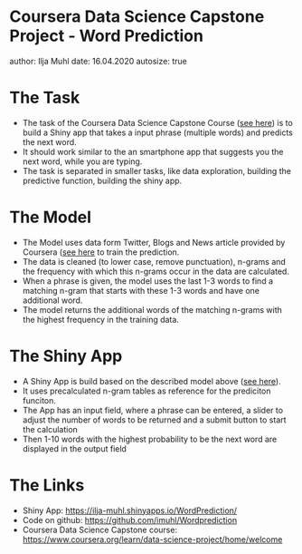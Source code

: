 Coursera Data Science Capstone Project - Word Prediction
========================================================
author: Ilja Muhl
date: 16.04.2020
autosize: true

The Task
========================================================

- The task of the Coursera Data Science Capstone Course ([see here](<https://www.coursera.org/learn/data-science-project/home/welcome>)) is to build a Shiny app that takes a input phrase (multiple words) and predicts the next word.  
- It should work similar to the an smartphone app that suggests you the next word, while you are typing.  
- The task is separated in smaller tasks, like data exploration, building the predictive function, building the shiny app.

The Model
========================================================

- The Model uses data form Twitter, Blogs and News article provided by Coursera ([see here]((<https://d396qusza40orc.cloudfront.net/dsscapstone/dataset/Coursera-SwiftKey.zip>)) to train the prediction.
- The data is cleaned (to lower case, remove punctuation), n-grams and the frequency with which this n-grams occur in the data are calculated.  
- When a phrase is given, the model uses the last 1-3 words to find a matching n-gram that starts with these 1-3 words and have one additional word.  
- The model returns the additional words of the matching n-grams with the highest frequency in the training data.



The Shiny App
========================================================

- A Shiny App is build based on the described model above ([see here](www.test.de)).
- It uses precalculated n-gram tables as reference for the prediciton funciton.
- The App has an input field, where a phrase can be entered, a slider to adjust the number of words to be returned and a submit button to start the calculation
- Then 1-10 words with the highest probability to be the next word are displayed in the output field

The Links
========================================================

- Shiny App: <https://ilja-muhl.shinyapps.io/WordPrediction/>
- Code on github: <https://github.com/imuhl/Wordprediction>
- Coursera Data Science Capstone course: <https://www.coursera.org/learn/data-science-project/home/welcome>
